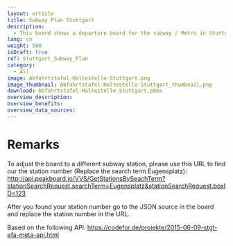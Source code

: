 ```yaml
---
layout: article
title: Subway Plan Stuttgart
description: 
  - This board shows a departure board for the subway / Metro in Stuttgart (Germany). The API used in the board is only suitable for the Stuttgart subway.
lang: cn
weight: 500
isDraft: true
ref: Stuttgart_Subway_Plan
category:
  - All
image: Abfahrtstafel-Haltestelle-Stuttgart.png
image_thumbnail: Abfahrtstafel-Haltestelle-Stuttgart_thumbnail.png
download: Abfahrtstafel-Haltestelle-Stuttgart.pbmx
overview_description:
overview_benefits:
overview_data_sources:
---
```

# Remarks
To adjust the board to a different subway station, please use this URL to find our the station number (Replace the search term Eugensplatz):
http://api.peakboard.io/VVS/GetStationsBySeachTerm?stationSearchRequest.searchTerm=Eugensplatz&stationSearchRequest.boxID=123

After you found your station number go to the JSON source in the board and replace the station number in the URL.

Based on the following API: https://codefor.de/projekte/2015-06-09-stgt-efa-meta-api.html
